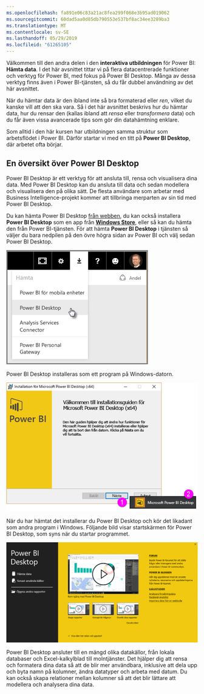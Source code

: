 ```yaml
---
ms.openlocfilehash: fa891e06c83a21ac8fea299f068e3b95ad019062
ms.sourcegitcommit: 60dad5aa0d85db790553e537bf8ac34ee3289ba3
ms.translationtype: MT
ms.contentlocale: sv-SE
ms.lasthandoff: 05/29/2019
ms.locfileid: "61265105"
---
```

Välkommen till den andra delen i den **interaktiva utbildningen** för Power BI: **Hämta data**. I det här avsnittet tittar vi på flera datacentrerade funktioner och verktyg för Power BI, med fokus på Power BI Desktop. Många av dessa verktyg finns även i Power BI-tjänsten, så du får dubbel användning av det här avsnittet.

När du hämtar data är den ibland inte så bra formaterad eller *ren*, vilket du kanske vill att den ska vara. Så i det här avsnittet beskrivs hur du hämtar data, hur du rensar den (kallas ibland att *rensa* eller *transformera* data) och du får även vissa avancerade tips som gör din datahämtning enklare.

Som alltid i den här kursen har utbildningen samma struktur som arbetsflödet i Power BI. Därför startar vi med en titt på **Power BI Desktop**, där arbetet ofta börjar.

## <a name="an-overview-of-power-bi-desktop"></a>En översikt över Power BI Desktop
Power BI Desktop är ett verktyg för att ansluta till, rensa och visualisera dina data. Med Power BI Desktop kan du ansluta till data och sedan modellera och visualisera den på olika sätt. De flesta användare som arbetar med Business Intelligence-projekt kommer att tillbringa merparten av sin tid med Power BI Desktop.

Du kan hämta Power BI Desktop [från webben](http://go.microsoft.com/fwlink/?LinkID=521662), du kan också installera **Power BI Desktop** som en app från [**Windows Store**](http://aka.ms/pbidesktopstore), eller så kan du hämta den från Power BI-tjänsten. För att hämta **Power BI Desktop** i tjänsten så väljer du bara nedpilen på den övre högra sidan av Power BI och välj sedan Power BI Desktop.

![](media/1-1-overview-of-power-bi-desktop/1-1_1.png)

Power BI Desktop installeras som ett program på Windows-datorn.

![](media/1-1-overview-of-power-bi-desktop/1-1_2.png)

När du har hämtat det installerar du Power BI Desktop och kör det likadant som andra program i Windows. Följande bild visar startskärmen för Power BI Desktop, som syns när du startar programmet.

![](media/1-1-overview-of-power-bi-desktop/1-1_3.png)

Power BI Desktop ansluter till en mängd olika datakällor, från lokala databaser och Excel-kalkylblad till molntjänster. Det hjälper dig att rensa och formatera dina data så att de blir mer användbara, inklusive att dela upp och byta namn på kolumner, ändra datatyper och arbeta med datum. Du kan också skapa relationer mellan kolumner så att det blir lättare att modellera och analysera dina data.


